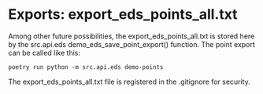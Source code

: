 # Exports: export_eds_points_all.txt
Among other future possibilities, the export_eds_points_all.txt is stored here by the src.api.eds demo_eds_save_point_export() function.
The point export can be called like this:
```
poetry run python -m src.api.eds demo-points
```
The export_eds_points_all.txt file is registered in the .gitignore for security.
